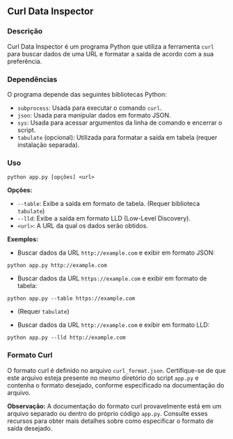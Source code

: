 ## Curl Data Inspector

### Descrição

Curl Data Inspector é um programa Python que utiliza a ferramenta `curl` para buscar dados de uma URL e formatar a saída de acordo com a sua preferência.

### Dependências

O programa depende das seguintes bibliotecas Python:

* `subprocess`: Usada para executar o comando `curl`.
* `json`: Usada para manipular dados em formato JSON.
* `sys`: Usada para acessar argumentos da linha de comando e encerrar o script.
* `tabulate` (opcional): Utilizada para formatar a saída em tabela (requer instalação separada).

### Uso

```
python app.py [opções] <url>
```

**Opções:**

* `--table`: Exibe a saída em formato de tabela. (Requer biblioteca `tabulate`)
* `--lld`: Exibe a saída em formato LLD (Low-Level Discovery).
* `<url>`: A URL da qual os dados serão obtidos.

**Exemplos:**

* Buscar dados da URL `http://example.com` e exibir em formato JSON:

```
python app.py http://example.com
```

* Buscar dados da URL `https://example.com` e exibir em formato de tabela:

```
python app.py --table https://example.com
```

* (Requer `tabulate`)

* Buscar dados da URL `http://example.com` e exibir em formato LLD:

```
python app.py --lld http://example.com
```

### Formato Curl

O formato curl é definido no arquivo `curl_format.json`. Certifique-se de que este arquivo esteja presente no mesmo diretório do script `app.py` e contenha o formato desejado, conforme especificado na documentação do arquivo.

**Observação:** A documentação do formato curl provavelmente está em um arquivo separado ou dentro do próprio código `app.py`. Consulte esses recursos para obter mais detalhes sobre como especificar o formato de saída desejado.

